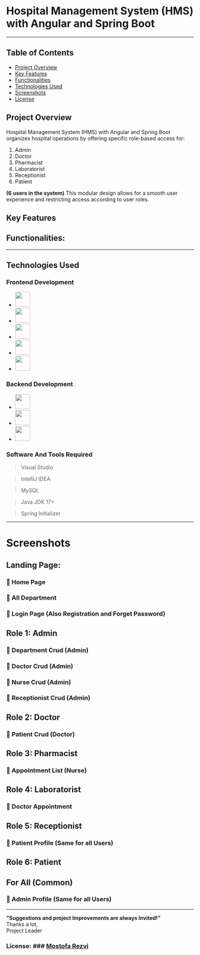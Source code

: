# Hospital Management System (HMS) with Angular and Spring Boot

<!-- The **Hospital Management System (HMS)** is a comprehensive application built with **Angular** (Frontend) and **JSON** (Database) to facilitate efficient hospital operations through a robust role-based access control system. Designed with a streamlined and intuitive interface, the application enables secure, well-organized access for each user role, promoting enhanced patient care and operational efficiency. -->

--------------------------------------------------------------

## Table of Contents
- [Project Overview](#project-overview)
- [Key Features](#key-features)
- [Functionalities](#functionalities)
- [Technologies Used](#technologies-used)
- [Screenshots](#screenshots)
- [License](#license)

## Project Overview
Hospital Management System (HMS) with Angular and Spring Boot organizes hospital operations by offering specific role-based access for:

1. Admin
2. Doctor
3. Pharmacist
4. Laboratorist
5. Receptionist
6. Patient

**(6 users in the system)**
This modular design allows for a smooth user experience and restricting access according to user roles.


## Key Features
<!-- - **Landing Page:** An engaging landing page with streamlined navigation.
- **Role-Based Access Control:** Each user role has unique access and permissions.
- **Intuitive User Interface:** A clean and accessible UI for efficient hospital management.
- **Data Management:** JSON used as a simple, adaptable storage solution for user data and records. -->


## Functionalities:
<!-- - **Admin:** Responsible for overall system management, including the ability to view, create, update, and delete records for Doctors, Nurses, Patients, Receptionists, and Departments.
- **Doctor:** Manages patient information with permissions to view, create, update, and delete patient records.
- **Nurse:** Oversees appointments, with access to view, create, update, and delete doctor appointments.
- **Receptionist:** Handles scheduling, with permissions to view, create, update, and delete doctor appointments.
- **Patient:** Manages personal profile with options to view and update personal information, as well as schedule appointments. -->

--------------------------------------------------------------

## Technologies Used

### Frontend Development

- [<img src="https://github.com/user-attachments/assets/d591596e-3be6-40e2-9e77-a22e52611071" width="40" height="40">](https://github.com/mostofa-rezvi)
- [<img src="https://github.com/user-attachments/assets/9e5891f0-25f9-4e6a-afb7-4e0c2d2dc109" width="40" height="40">](https://github.com/mostofa-rezvi)
- [<img src="https://github.com/user-attachments/assets/76105614-0d88-4d34-9472-6a72e8c4415c" width="40" height="40">](https://github.com/mostofa-rezvi)
- [<img src="https://github.com/user-attachments/assets/19881f38-d86a-4d10-87c9-e491f49793f1" width="40" height="40">](https://github.com/mostofa-rezvi)
- [<img src="https://github.com/user-attachments/assets/1d546873-8eb2-40e3-bddc-eb903a1fdbcc" width="40" height="40">](https://github.com/mostofa-rezvi)

### Backend Development

- [<img src="https://github.com/user-attachments/assets/83e6db33-502a-433c-8565-774ba217c298" width="40" height="40">](https://github.com/mostofa-rezvi)
- [<img src="https://github.com/user-attachments/assets/83e6db33-502a-433c-8565-774ba217c298" width="40" height="40">](https://github.com/mostofa-rezvi)
- [<img src="https://github.com/user-attachments/assets/83e6db33-502a-433c-8565-774ba217c298" width="40" height="40">](https://github.com/mostofa-rezvi)


### Software And Tools Required

> Visual Studio

> IntelliJ IDEA

> MySQL

> Java JDK 17+

> Spring Initializer


--------------------------------------------------------------

# Screenshots


## Landing Page:

### :pushpin: Home Page

### :pushpin: All Department

### :pushpin: Login Page (Also Registration and Forget Password)



## Role 1: Admin

### :pushpin: Department Crud (Admin)

### :pushpin: Doctor Crud (Admin)

### :pushpin: Nurse Crud (Admin)

### :pushpin: Receptionist Crud (Admin)



## Role 2: Doctor

### :pushpin: Patient Crud (Doctor)



## Role 3: Pharmacist

### :pushpin: Appointment List (Nurse)



## Role 4: Laboratorist

### :pushpin: Doctor Appointment



## Role 5: Receptionist

### :pushpin: Patient Profile (Same for all Users)



## Role 6: Patient




## For All (Common)

### :pushpin: Admin Profile (Same for all Users)


--------------------------------------------------------------



**"Suggestions and project Improvements are always Invited!"**  
Thanks a lot,    
Project Leader  
### License: ### [Mostofa Rezvi](https://github.com/mostofa-rezvi)